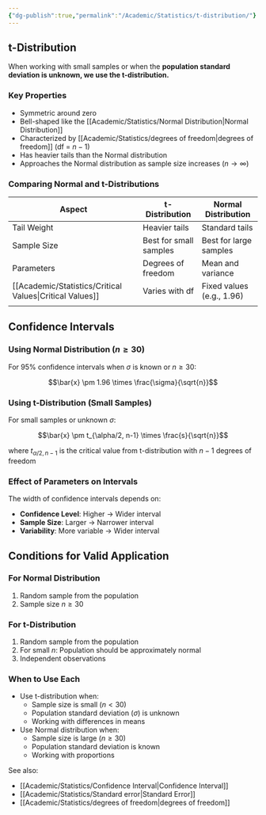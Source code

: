 ```yaml
---
{"dg-publish":true,"permalink":"/Academic/Statistics/t-distribution/"}
---
```


## t-Distribution

When working with small samples or when the **population standard deviation is unknown, we use the t-distribution.**

### Key Properties
- Symmetric around zero
- Bell-shaped like the [[Academic/Statistics/Normal Distribution\|Normal Distribution]]
- Characterized by [[Academic/Statistics/degrees of freedom\|degrees of freedom]] (df = $n - 1$)
- Has heavier tails than the Normal distribution
- Approaches the Normal distribution as sample size increases ($n \to \infty$)

### Comparing Normal and t-Distributions

| Aspect              | t-Distribution         | Normal Distribution       |
| ------------------- | ---------------------- | ------------------------- |
| Tail Weight         | Heavier tails          | Standard tails            |
| Sample Size         | Best for small samples | Best for large samples    |
| Parameters          | Degrees of freedom     | Mean and variance         |
| [[Academic/Statistics/Critical Values\|Critical Values]] | Varies with df         | Fixed values (e.g., 1.96) |
|                     |                        |                           |

## Confidence Intervals

### Using Normal Distribution ($n \geq 30$)
For 95% confidence intervals when $\sigma$ is known or $n \geq 30$:

$$\bar{x} \pm 1.96 \times \frac{\sigma}{\sqrt{n}}$$

### Using t-Distribution (Small Samples)
For small samples or unknown $\sigma$:

$$\bar{x} \pm t_{\alpha/2, n-1} \times \frac{s}{\sqrt{n}}$$

where $t_{\alpha/2, n-1}$ is the critical value from t-distribution with $n-1$ degrees of freedom

### Effect of Parameters on Intervals

The width of confidence intervals depends on:
- **Confidence Level**: Higher → Wider interval
- **Sample Size**: Larger → Narrower interval
- **Variability**: More variable → Wider interval

## Conditions for Valid Application

### For Normal Distribution
1. Random sample from the population
2. Sample size $n \geq 30$

### For t-Distribution
1. Random sample from the population
2. For small $n$: Population should be approximately normal
3. Independent observations

### When to Use Each
- Use t-distribution when:
  * Sample size is small ($n < 30$)
  * Population standard deviation ($\sigma$) is unknown
  * Working with differences in means
- Use Normal distribution when:
  * Sample size is large ($n \geq 30$)
  * Population standard deviation is known
  * Working with proportions

See also:
- [[Academic/Statistics/Confidence Interval\|Confidence Interval]]
- [[Academic/Statistics/Standard error\|Standard Error]]
- [[Academic/Statistics/degrees of freedom\|degrees of freedom]]
